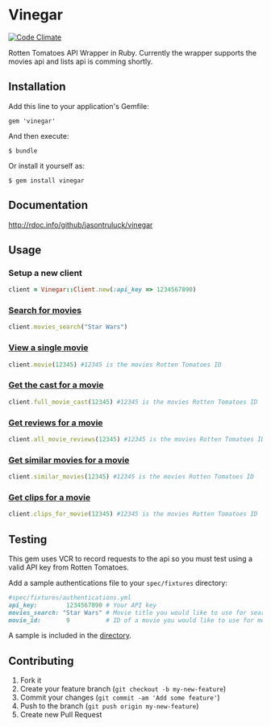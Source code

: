 # Vinegar
[![Code Climate](https://codeclimate.com/github/jasontruluck/vinegar.png)](https://codeclimate.com/github/jasontruluck/vinegar)

Rotten Tomatoes API Wrapper in Ruby. Currently the wrapper supports the movies api and lists api is comming shortly.

## Installation

Add this line to your application's Gemfile:

    gem 'vinegar'

And then execute:

    $ bundle

Or install it yourself as:

    $ gem install vinegar

## Documentation

http://rdoc.info/github/jasontruluck/vinegar

## Usage

### Setup a new client

```ruby
client = Vinegar::Client.new(:api_key => 1234567890)
```

### [Search for movies](http://rdoc.info/github/jasontruluck/vinegar/Vinegar/Client/Movie#movies_search-instance_method)

```ruby
client.movies_search("Star Wars")
```

### [View a single movie](http://rdoc.info/github/jasontruluck/vinegar/Vinegar/Client/Movie#movie-instance_method)

```ruby
client.movie(12345) #12345 is the movies Rotten Tomatoes ID
```

### [Get the cast for a movie](http://rdoc.info/github/jasontruluck/vinegar/Vinegar/Client/Cast)

```ruby
client.full_movie_cast(12345) #12345 is the movies Rotten Tomatoes ID
```

### [Get reviews for a movie](http://rdoc.info/github/jasontruluck/vinegar/Vinegar/Client/Review)

```ruby
client.all_movie_reviews(12345) #12345 is the movies Rotten Tomatoes ID
```

### [Get similar movies for a movie](http://rdoc.info/github/jasontruluck/vinegar/Vinegar/Client/Similar)

```ruby 
client.similar_movies(12345) #12345 is the movies Rotten Tomatoes ID
```

### [Get clips for a movie](http://rdoc.info/github/jasontruluck/vinegar/Vinegar/Client/Clip)

```ruby 
client.clips_for_movie(12345) #12345 is the movies Rotten Tomatoes ID
```

## Testing

This gem uses VCR to record requests to the api so you must test using a valid API key from Rotten Tomatoes.

Add a sample authentications file to your `spec/fixtures` directory:
    
```ruby
#spec/fixtures/authentications.yml
api_key:        1234567890 # Your API key
movies_search: "Star Wars" # Movie title you would like to use for search tests
movie_id:       9          # ID of a movie you would like to use for movie tests
```

A sample is included in the [directory](https://github.com/jasontruluck/vinegar/blob/master/spec/fixtures/authentication.yml.sample).

## Contributing

1. Fork it
2. Create your feature branch (`git checkout -b my-new-feature`)
3. Commit your changes (`git commit -am 'Add some feature'`)
4. Push to the branch (`git push origin my-new-feature`)
5. Create new Pull Request
